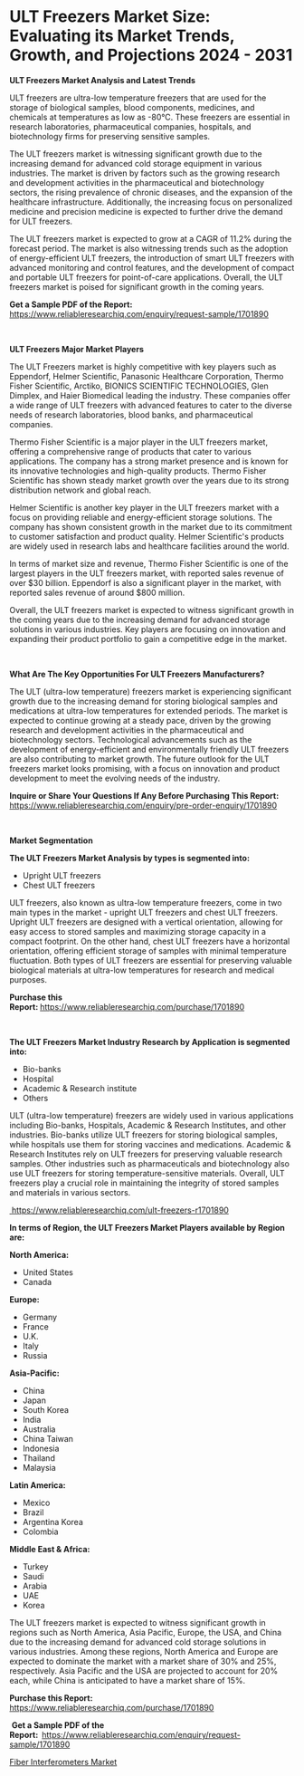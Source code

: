 <p><h1>ULT Freezers Market Size: Evaluating its Market Trends, Growth, and Projections 2024 - 2031</h1></p><p><strong>ULT Freezers Market Analysis and Latest Trends</strong></p>
<p><p>ULT freezers are ultra-low temperature freezers that are used for the storage of biological samples, blood components, medicines, and chemicals at temperatures as low as -80°C. These freezers are essential in research laboratories, pharmaceutical companies, hospitals, and biotechnology firms for preserving sensitive samples.</p><p>The ULT freezers market is witnessing significant growth due to the increasing demand for advanced cold storage equipment in various industries. The market is driven by factors such as the growing research and development activities in the pharmaceutical and biotechnology sectors, the rising prevalence of chronic diseases, and the expansion of the healthcare infrastructure. Additionally, the increasing focus on personalized medicine and precision medicine is expected to further drive the demand for ULT freezers.</p><p>The ULT freezers market is expected to grow at a CAGR of 11.2% during the forecast period. The market is also witnessing trends such as the adoption of energy-efficient ULT freezers, the introduction of smart ULT freezers with advanced monitoring and control features, and the development of compact and portable ULT freezers for point-of-care applications. Overall, the ULT freezers market is poised for significant growth in the coming years.</p></p>
<p><strong>Get a Sample PDF of the Report:&nbsp;</strong> <a href="https://www.reliableresearchiq.com/enquiry/request-sample/1701890">https://www.reliableresearchiq.com/enquiry/request-sample/1701890</a></p>
<p>&nbsp;</p>
<p><strong>ULT Freezers Major Market Players</strong></p>
<p><p>The ULT Freezers market is highly competitive with key players such as Eppendorf, Helmer Scientific, Panasonic Healthcare Corporation, Thermo Fisher Scientific, Arctiko, BIONICS SCIENTIFIC TECHNOLOGIES, Glen Dimplex, and Haier Biomedical leading the industry. These companies offer a wide range of ULT freezers with advanced features to cater to the diverse needs of research laboratories, blood banks, and pharmaceutical companies.</p><p>Thermo Fisher Scientific is a major player in the ULT freezers market, offering a comprehensive range of products that cater to various applications. The company has a strong market presence and is known for its innovative technologies and high-quality products. Thermo Fisher Scientific has shown steady market growth over the years due to its strong distribution network and global reach.</p><p>Helmer Scientific is another key player in the ULT freezers market with a focus on providing reliable and energy-efficient storage solutions. The company has shown consistent growth in the market due to its commitment to customer satisfaction and product quality. Helmer Scientific's products are widely used in research labs and healthcare facilities around the world.</p><p>In terms of market size and revenue, Thermo Fisher Scientific is one of the largest players in the ULT freezers market, with reported sales revenue of over $30 billion. Eppendorf is also a significant player in the market, with reported sales revenue of around $800 million.</p><p>Overall, the ULT freezers market is expected to witness significant growth in the coming years due to the increasing demand for advanced storage solutions in various industries. Key players are focusing on innovation and expanding their product portfolio to gain a competitive edge in the market.</p></p>
<p>&nbsp;</p>
<p><strong>What Are The Key Opportunities For ULT Freezers Manufacturers?</strong></p>
<p><p>The ULT (ultra-low temperature) freezers market is experiencing significant growth due to the increasing demand for storing biological samples and medications at ultra-low temperatures for extended periods. The market is expected to continue growing at a steady pace, driven by the growing research and development activities in the pharmaceutical and biotechnology sectors. Technological advancements such as the development of energy-efficient and environmentally friendly ULT freezers are also contributing to market growth. The future outlook for the ULT freezers market looks promising, with a focus on innovation and product development to meet the evolving needs of the industry.</p></p>
<p><strong>Inquire or Share Your Questions If Any Before Purchasing This Report:</strong> <a href="https://www.reliableresearchiq.com/enquiry/pre-order-enquiry/1701890">https://www.reliableresearchiq.com/enquiry/pre-order-enquiry/1701890</a></p>
<p>&nbsp;</p>
<p><strong>Market Segmentation</strong></p>
<p><strong>The ULT Freezers Market Analysis by types is segmented into:</strong></p>
<p><ul><li>Upright ULT freezers</li><li>Chest ULT freezers</li></ul></p>
<p><p>ULT freezers, also known as ultra-low temperature freezers, come in two main types in the market - upright ULT freezers and chest ULT freezers. Upright ULT freezers are designed with a vertical orientation, allowing for easy access to stored samples and maximizing storage capacity in a compact footprint. On the other hand, chest ULT freezers have a horizontal orientation, offering efficient storage of samples with minimal temperature fluctuation. Both types of ULT freezers are essential for preserving valuable biological materials at ultra-low temperatures for research and medical purposes.</p></p>
<p><strong>Purchase this Report:&nbsp;</strong><a href="https://www.reliableresearchiq.com/purchase/1701890">https://www.reliableresearchiq.com/purchase/1701890</a></p>
<p>&nbsp;</p>
<p><strong>The ULT Freezers Market Industry Research by Application is segmented into:</strong></p>
<p><ul><li>Bio-banks</li><li>Hospital</li><li>Academic & Research institute</li><li>Others</li></ul></p>
<p><p>ULT (ultra-low temperature) freezers are widely used in various applications including Bio-banks, Hospitals, Academic & Research Institutes, and other industries. Bio-banks utilize ULT freezers for storing biological samples, while hospitals use them for storing vaccines and medications. Academic & Research Institutes rely on ULT freezers for preserving valuable research samples. Other industries such as pharmaceuticals and biotechnology also use ULT freezers for storing temperature-sensitive materials. Overall, ULT freezers play a crucial role in maintaining the integrity of stored samples and materials in various sectors.</p></p>
<p><a href="https://www.reliableresearchiq.com/ult-freezers-r1701890">&nbsp;https://www.reliableresearchiq.com/ult-freezers-r1701890</a></p>
<p><strong>In terms of Region, the ULT Freezers Market Players available by Region are:</strong></p>
<p>
    <p> <strong> North America: </strong>
        <ul>
            <li>United States</li>
            <li>Canada</li>
        </ul>
        </p> 
    <p> <strong> Europe: </strong>
        <ul>
            <li>Germany</li>
            <li>France</li>
            <li>U.K.</li>
            <li>Italy</li>
            <li>Russia</li>
        </ul>
        </p> 
    <p> <strong> Asia-Pacific: </strong>
        <ul>
            <li>China</li>
            <li>Japan</li>
            <li>South Korea</li>
            <li>India</li>
            <li>Australia</li>
            <li>China Taiwan</li>
            <li>Indonesia</li>
            <li>Thailand</li>
            <li>Malaysia</li>
        </ul>
        </p> 
    <p> <strong> Latin America: </strong>
        <ul>
            <li>Mexico</li>
            <li>Brazil</li>
            <li>Argentina Korea</li>
            <li>Colombia</li>
        </ul>
        </p> 
    <p> <strong> Middle East & Africa: </strong>
        <ul>
            <li>Turkey</li>
            <li>Saudi</li>
            <li>Arabia</li>
            <li>UAE</li>
            <li>Korea</li>
        </ul>
    </p>
    </p>
<p><p>The ULT freezers market is expected to witness significant growth in regions such as North America, Asia Pacific, Europe, the USA, and China due to the increasing demand for advanced cold storage solutions in various industries. Among these regions, North America and Europe are expected to dominate the market with a market share of 30% and 25%, respectively. Asia Pacific and the USA are projected to account for 20% each, while China is anticipated to have a market share of 15%.</p></p>
<p><strong>Purchase this Report: </strong><a href="https://www.reliableresearchiq.com/purchase/1701890">https://www.reliableresearchiq.com/purchase/1701890</a></p>
<p>&nbsp;<strong>Get a Sample PDF of the Report:&nbsp;&nbsp;</strong><a href="https://www.reliableresearchiq.com/enquiry/request-sample/1701890">https://www.reliableresearchiq.com/enquiry/request-sample/1701890</a></p>
<p><strong></strong></p>
<p><p><a href="https://github.com/msLonKoss78/Market-Research-Report-List-1/blob/main/fiber-interferometers-market.md">Fiber Interferometers Market</a></p></p>